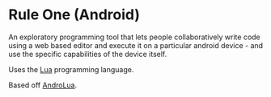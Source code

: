 Rule One (Android)
==================

An exploratory programming tool that lets people collaboratively write code using a web based editor and execute it on a particular android device - and use the specific capabilities of the device itself.

Uses the [Lua](http://www.lua.org) programming language.

Based off [AndroLua](https://github.com/mkottman/AndroLua).
